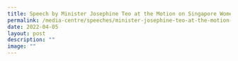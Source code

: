 ```yaml
---
title: Speech by Minister Josephine Teo at the Motion on Singapore Women’s Development
permalink: /media-centre/speeches/minister-josephine-teo-at-the-motion-on-sg-women-development/
date: 2022-04-05
layout: post
description: ""
image: ""
---
```

